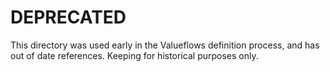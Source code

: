 # DEPRECATED

This directory was used early in the Valueflows definition process, and has out of date references.  Keeping for historical purposes only.
